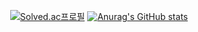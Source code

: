 <div align="center">
  
  [![Solved.ac프로필](http://mazassumnida.wtf/api/v2/generate_badge?boj=cookie000215)](https://solved.ac/cookie000215)
  [![Anurag's GitHub stats](https://github-readme-stats.vercel.app/api?username=chlehdwon)](https://github.com/anuraghazra/github-readme-stats)
</div>


